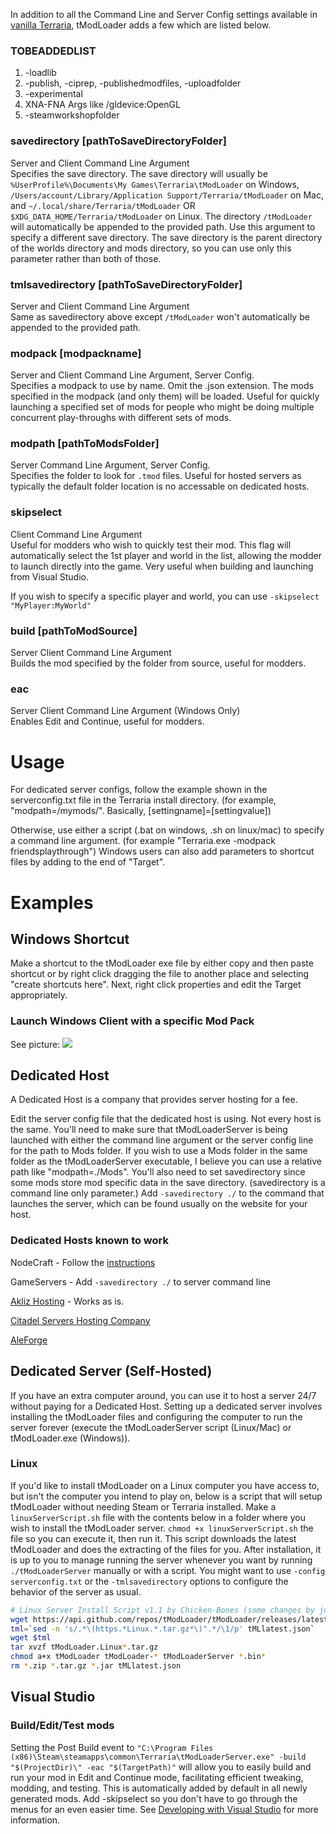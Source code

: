 In addition to all the Command Line and Server Config settings available in [vanilla Terraria](https://terraria.wiki.gg/wiki/Server), tModLoader adds a few which are listed below.

### TOBEADDEDLIST
1) -loadlib
2) -publish, -ciprep, -publishedmodfiles, -uploadfolder
3) -experimental
4) XNA-FNA Args like /gldevice:OpenGL
5) -steamworkshopfolder

### savedirectory [pathToSaveDirectoryFolder]
Server and Client Command Line Argument    
Specifies the save directory. The save directory will usually be `%UserProfile%\Documents\My Games\Terraria\tModLoader​` on Windows, `/Users/account/Library/Application Support/Terraria/tModLoader` on Mac, and `~/.local/share/Terraria/tModLoader` OR `$XDG_DATA_HOME/Terraria/tModLoader` on Linux. The directory `/tModLoader` will automatically be appended to the provided path. Use this argument to specify a different save directory. The save directory is the parent directory of the worlds directory and mods directory, so you can use only this parameter rather than both of those.

### tmlsavedirectory [pathToSaveDirectoryFolder]
Server and Client Command Line Argument    
Same as savedirectory above except `/tModLoader` won't automatically be appended to the provided path.

### modpack [modpackname]
Server and Client Command Line Argument, Server Config.  
Specifies a modpack to use by name. Omit the .json extension. The mods specified in the modpack (and only them) will be loaded. Useful for quickly launching a specified set of mods for people who might be doing multiple concurrent play-throughs with different sets of mods.

### modpath [pathToModsFolder]
Server Command Line Argument, Server Config.  
Specifies the folder to look for `.tmod` files. Useful for hosted servers as typically the default folder location is no accessable on dedicated hosts.

### skipselect
Client Command Line Argument  
Useful for modders who wish to quickly test their mod. This flag will automatically select the 1st player and world in the list, allowing the modder to launch directly into the game. Very useful when building and launching from Visual Studio.

If you wish to specify a specific player and world, you can use `-skipselect "MyPlayer:MyWorld"`

### build [pathToModSource]
Server Client Command Line Argument  
Builds the mod specified by the folder from source, useful for modders.

### eac
Server Client Command Line Argument (Windows Only)  
Enables Edit and Continue, useful for modders.

# Usage
For dedicated server configs, follow the example shown in the serverconfig.txt file in the Terraria install directory. (for example, "modpath=/mymods/". Basically, [settingname]=[settingvalue]) 

Otherwise, use either a script (.bat on windows, .sh on linux/mac) to specify a command line argument. (for example "Terraria.exe -modpack friendsplaythrough") Windows users can also add parameters to shortcut files by adding to the end of "Target". 

# Examples
## Windows Shortcut
Make a shortcut to the tModLoader exe file by either copy and then paste shortcut or by right click dragging the file to another place and selecting "create shortcuts here". Next, right click properties and edit the Target appropriately.
### Launch Windows Client with a specific Mod Pack
See picture:
![](https://i.imgur.com/N8FM1ba.png)
## Dedicated Host
A Dedicated Host is a company that provides server hosting for a fee.

Edit the server config file that the dedicated host is using. Not every host is the same. You'll need to make sure that tModLoaderServer is being launched with either the command line argument or the server config line for the path to Mods folder. If you wish to use a Mods folder in the same folder as the tModLoaderServer executable, I believe you can use a relative path like "modpath=./Mods". You'll also need to set savedirectory since some mods store mod specific data in the save directory. (savedirectory is a command line only parameter.) Add `-savedirectory ./` to the command that launches the server, which can be found usually on the website for your host.

### Dedicated Hosts known to work
NodeCraft - Follow the [instructions](https://nodecraft.com/support/games/terraria/tmodloader-server-guide)
    
GameServers - Add `-savedirectory ./` to server command line 

[Akliz Hosting](https://www.akliz.net/games/terraria) - Works as is. 

[Citadel Servers Hosting Company](https://citadelservers.com/en-us/game-servers/terraria)

[AleForge](https://aleforge.net/games/terraria.html)

## Dedicated Server (Self-Hosted)
If you have an extra computer around, you can use it to host a server 24/7 without paying for a Dedicated Host. Setting up a dedicated server involves installing the tModLoader files and configuring the computer to run the server forever (execute the tModLoaderServer script (Linux/Mac) or tModLoader.exe (Windows)).

### Linux
If you'd like to install tModLoader on a Linux computer you have access to, but isn't the computer you intend to play on, below is a script that will setup tModLoader without needing Steam or Terraria installed. Make a `linuxServerScript.sh` file with the contents below in a folder where you wish to install the tModLoader server. `chmod +x linuxServerScript.sh` the file so you can execute it, then run it. This script downloads the latest tModLoader and does the extracting of the files for you. After installation, it is up to you to manage running the server whenever you want by running `./tModLoaderServer` manually or with a script. You might want to use `-config serverconfig.txt` or the `-tmlsavedirectory` options to configure the behavior of the server as usual.

```sh
# Linux Server Install Script v1.1 by Chicken-Bones (some changes by jopojelly)
wget https://api.github.com/repos/tModLoader/tModLoader/releases/latest -O tMLlatest.json
tml=`sed -n 's/.*\(https.*Linux.*.tar.gz*\)".*/\1/p' tMLlatest.json`
wget $tml
tar xvzf tModLoader.Linux*.tar.gz
chmod a+x tModLoader tModLoader-* tModLoaderServer *.bin*
rm *.zip *.tar.gz *.jar tMLlatest.json
```

## Visual Studio
### Build/Edit/Test mods
Setting the Post Build event to `"C:\Program Files (x86)\Steam\steamapps\common\Terraria\tModLoaderServer.exe" -build "$(ProjectDir)\" -eac "$(TargetPath)"` will allow you to easily build and run your mod in Edit and Continue mode, facilitating efficient tweaking, modding, and testing. This is automatically added by default in all newly generated mods. Add -skipselect so you don't have to go through the menus for an even easier time. See [Developing with Visual Studio](https://github.com/tModLoader/tModLoader/wiki/Developing-with-Visual-Studio) for more information.
